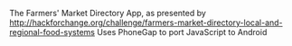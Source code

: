 The Farmers' Market Directory App, as presented by http://hackforchange.org/challenge/farmers-market-directory-local-and-regional-food-systems
Uses PhoneGap to port JavaScript to Android
